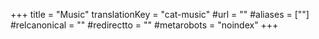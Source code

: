 +++
title = "Music"
translationKey = "cat-music"
#url = ""
#aliases = [""]
#relcanonical = ""
#redirectto = ""
#metarobots = "noindex"
+++
